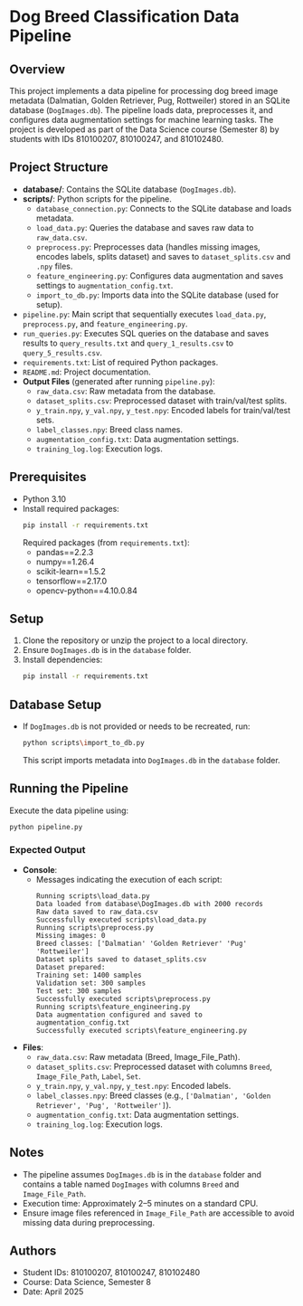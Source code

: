# Dog Breed Classification Data Pipeline

## Overview
This project implements a data pipeline for processing dog breed image metadata (Dalmatian, Golden Retriever, Pug, Rottweiler) stored in an SQLite database (`DogImages.db`). The pipeline loads data, preprocesses it, and configures data augmentation settings for machine learning tasks. The project is developed as part of the Data Science course (Semester 8) by students with IDs 810100207, 810100247, and 810102480.

## Project Structure
- **database/**: Contains the SQLite database (`DogImages.db`).
- **scripts/**: Python scripts for the pipeline.
  - `database_connection.py`: Connects to the SQLite database and loads metadata.
  - `load_data.py`: Queries the database and saves raw data to `raw_data.csv`.
  - `preprocess.py`: Preprocesses data (handles missing images, encodes labels, splits dataset) and saves to `dataset_splits.csv` and `.npy` files.
  - `feature_engineering.py`: Configures data augmentation and saves settings to `augmentation_config.txt`.
  - `import_to_db.py`: Imports data into the SQLite database (used for setup).
- `pipeline.py`: Main script that sequentially executes `load_data.py`, `preprocess.py`, and `feature_engineering.py`.
- `run_queries.py`: Executes SQL queries on the database and saves results to `query_results.txt` and `query_1_results.csv` to `query_5_results.csv`.
- `requirements.txt`: List of required Python packages.
- `README.md`: Project documentation.
- **Output Files** (generated after running `pipeline.py`):
  - `raw_data.csv`: Raw metadata from the database.
  - `dataset_splits.csv`: Preprocessed dataset with train/val/test splits.
  - `y_train.npy`, `y_val.npy`, `y_test.npy`: Encoded labels for train/val/test sets.
  - `label_classes.npy`: Breed class names.
  - `augmentation_config.txt`: Data augmentation settings.
  - `training_log.log`: Execution logs.

## Prerequisites
- Python 3.10
- Install required packages:
  ```bash
  pip install -r requirements.txt
  ```
  Required packages (from `requirements.txt`):
  - pandas==2.2.3
  - numpy==1.26.4
  - scikit-learn==1.5.2
  - tensorflow==2.17.0
  - opencv-python==4.10.0.84

## Setup
1. Clone the repository or unzip the project to a local directory.
2. Ensure `DogImages.db` is in the `database` folder.
3. Install dependencies:
   ```bash
   pip install -r requirements.txt
   ```

## Database Setup
- If `DogImages.db` is not provided or needs to be recreated, run:
  ```bash
  python scripts\import_to_db.py
  ```
  This script imports metadata into `DogImages.db` in the `database` folder.

## Running the Pipeline
Execute the data pipeline using:
```bash
python pipeline.py
```

### Expected Output
- **Console**:
  - Messages indicating the execution of each script:
    ```
    Running scripts\load_data.py
    Data loaded from database\DogImages.db with 2000 records
    Raw data saved to raw_data.csv
    Successfully executed scripts\load_data.py
    Running scripts\preprocess.py
    Missing images: 0
    Breed classes: ['Dalmatian' 'Golden Retriever' 'Pug' 'Rottweiler']
    Dataset splits saved to dataset_splits.csv
    Dataset prepared:
    Training set: 1400 samples
    Validation set: 300 samples
    Test set: 300 samples
    Successfully executed scripts\preprocess.py
    Running scripts\feature_engineering.py
    Data augmentation configured and saved to augmentation_config.txt
    Successfully executed scripts\feature_engineering.py
    ```
- **Files**:
  - `raw_data.csv`: Raw metadata (Breed, Image_File_Path).
  - `dataset_splits.csv`: Preprocessed dataset with columns `Breed`, `Image_File_Path`, `Label`, `Set`.
  - `y_train.npy`, `y_val.npy`, `y_test.npy`: Encoded labels.
  - `label_classes.npy`: Breed classes (e.g., `['Dalmatian', 'Golden Retriever', 'Pug', 'Rottweiler']`).
  - `augmentation_config.txt`: Data augmentation settings.
  - `training_log.log`: Execution logs.

## Notes
- The pipeline assumes `DogImages.db` is in the `database` folder and contains a table named `DogImages` with columns `Breed` and `Image_File_Path`.
- Execution time: Approximately 2–5 minutes on a standard CPU.
- Ensure image files referenced in `Image_File_Path` are accessible to avoid missing data during preprocessing.

## Authors
- Student IDs: 810100207, 810100247, 810102480
- Course: Data Science, Semester 8
- Date: April 2025